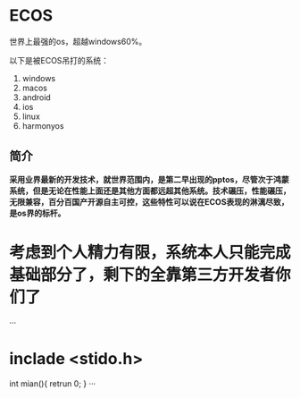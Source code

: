 # ECOS
世界上最强的os，超越windows60%。
 
 以下是被ECOS吊打的系统：
 
 1. windows
 2. macos
 3. android
 4. ios
 5. linux
 6. harmonyos

## 简介
**采用业界最新的开发技术，就世界范围内，是第二早出现的pptos，尽管次于鸿蒙系统，但是无论在性能上面还是其他方面都远超其他系统。技术碾压，性能碾压，无限兼容，百分百国产开源自主可控，这些特性可以说在ECOS表现的淋漓尽致，是os界的标杆。**

# 考虑到个人精力有限，系统本人只能完成基础部分了，剩下的全靠第三方开发者你们了
···
# inclade <stido.h>
int mian(){
 retrun 0;
}
···
